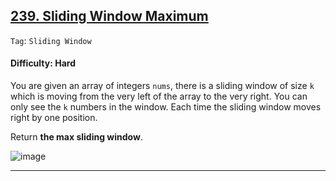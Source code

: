 ## [239. Sliding Window Maximum](https://leetcode.com/problems/sliding-window-maximum/)

```Tag```: ```Sliding Window```

#### Difficulty: Hard

You are given an array of integers ```nums```, there is a sliding window of size ```k``` which is moving from the very left of the array to the very right. You can only see the ```k``` numbers in the window. Each time the sliding window moves right by one position.

Return __the max sliding window__.

![image](https://github.com/quananhle/Python/assets/35042430/db529708-b29f-48a2-afc1-54a017f46efd)

---
